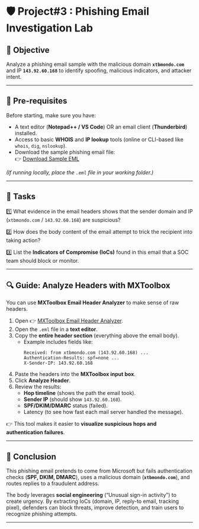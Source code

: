 # 🛡️ Project#3 : Phishing Email Investigation Lab  

## 🎯 Objective  
Analyze a phishing email sample with the malicious domain **`xtbmondo.com`** and IP **`143.92.60.168`** to identify spoofing, malicious indicators, and attacker intent.  

---

## 📂 Pre-requisites  
Before starting, make sure you have:  

- A text editor (**Notepad++ / VS Code**) OR an email client (**Thunderbird**) installed.  
- Access to basic **WHOIS** and **IP lookup** tools (online or CLI-based like `whois`, `dig`, `nslookup`).  
- Download the sample phishing email file:  
  👉 [Download Sample EML](./phishing-sample.eml)  

*(If running locally, place the `.eml` file in your working folder.)*  

---

## 🔑 Tasks  

1️⃣ What evidence in the email headers shows that the sender domain and IP (`xtbmondo.com` / `143.92.60.168`) are suspicious?  

2️⃣ How does the body content of the email attempt to trick the recipient into taking action?  

3️⃣ List the **Indicators of Compromise (IoCs)** found in this email that a SOC team should block or monitor.  

---

## 🔍 Guide: Analyze Headers with MXToolbox  

You can use **MXToolbox Email Header Analyzer** to make sense of raw headers.  

1. Open 👉 [MXToolbox Email Header Analyzer](https://mxtoolbox.com/EmailHeaders.aspx).  
2. Open the `.eml` file in a **text editor**.  
3. Copy the **entire header section** (everything above the email body).  
   - Example includes fields like:  
     ```
     Received: from xtbmondo.com (143.92.60.168) ...
     Authentication-Results: spf=none ...
     X-Sender-IP: 143.92.60.168
     ```
4. Paste the headers into the **MXToolbox input box**.  
5. Click **Analyze Header**.  
6. Review the results:  
   - **Hop timeline** (shows the path the email took).  
   - **Sender IP** (should show `143.92.60.168`).  
   - **SPF/DKIM/DMARC** status (failed).  
   - Latency (to see how fast each mail server handled the message).  

👉 This tool makes it easier to **visualize suspicious hops and authentication failures**.  

---

## 📝 Conclusion  
This phishing email pretends to come from Microsoft but fails authentication checks (**SPF, DKIM, DMARC**), uses a malicious domain (**`xtbmondo.com`**), and routes replies to a fraudulent address.  

The body leverages **social engineering** (“Unusual sign-in activity”) to create urgency. By extracting IoCs (domain, IP, reply-to email, tracking pixel), defenders can block threats, improve detection, and train users to recognize phishing attempts.  

---
